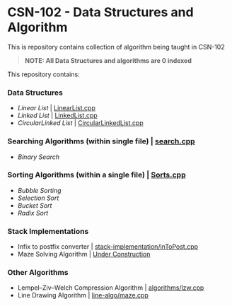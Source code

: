 # CSN-102 - Data Structures and Algorithm
This is repository contains collection of algorithm being taught in CSN-102

> **NOTE: All Data Structures and algorithms are 0 indexed**

This repository contains:

### __Data Structures__
* *Linear List* | [LinearList.cpp](LinearList.cpp)
* *Linked List* | [LinkedList.cpp](LinkedList.cpp)
* *CircularLinked List* | [CircularLinkedList.cpp](CircularLinkedList.cpp)  
###  __Searching Algorithms__ (within single file) | [search.cpp](search.cpp)
* *Binary Search*  
###  __Sorting Algorithms__ (within a single file) | [Sorts.cpp](Sorts.cpp)
* *Bubble Sorting*
* *Selection Sort*
* *Bucket Sort*
* *Radix Sort*  
###  __Stack Implementations__
* Infix to postfix converter | [stack-implementation/inToPost.cpp](stack-implementation/inToPost.cpp)  
* Maze Solving Algorithm | [Under Construction](https://suyashmahar.me/404)   
###  __Other Algorithms__  
* Lempel–Ziv–Welch Compression Algorithm | [algorithms/lzw.cpp](algorithms/lzw.cpp)  
* Line Drawing Algorithm | [line-algo/maze.cpp](line-algo/maze.cpp)  
    